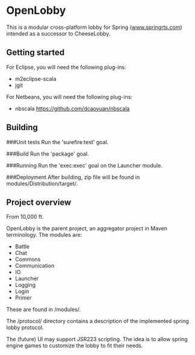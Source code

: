 # OpenLobby
This is a modular cross-platform lobby for Spring (www.springrts.com) intended as a successor to CheeseLobby.

Getting started
---------------
For Eclipse, you will need the following plug-ins:
*	m2eclipse-scala
*	jgit

For Netbeans, you will need the following plug-ins:
*	nbscala	https://github.com/dcaoyuan/nbscala

Building
--------	
###Unit tests
Run the 'surefire:test' goal.
	
###Build
Run the 'package' goal.

###Running
Run the 'exec:exec' goal on the Launcher module.

###Deployment
After building, zip file will be found in modules/Distribution/target/.

Project overview
----------------
From 10,000 ft.

OpenLobby is the parent project, an aggregator project in Maven terminology. The modules are:
*	Battle
*	Chat
*	Commons
*	Communication
*	IO
*	Launcher
*	Logging
*	Login
*	Primer

These are found in /modules/.

The /protocol/ directory contains a description of the implemented spring lobby protocol.

The (future) UI may support JSR223 scripting. The idea is to allow spring engine games to customize the lobby to fit their needs.